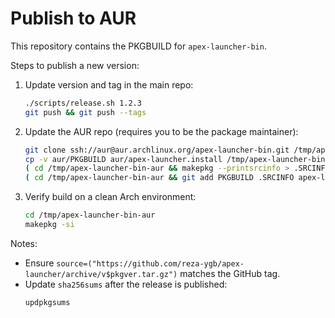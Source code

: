 # Publish to AUR

This repository contains the PKGBUILD for `apex-launcher-bin`.

Steps to publish a new version:

1. Update version and tag in the main repo:
   ```bash
   ./scripts/release.sh 1.2.3
   git push && git push --tags
   ```

2. Update the AUR repo (requires you to be the package maintainer):
   ```bash
   git clone ssh://aur@aur.archlinux.org/apex-launcher-bin.git /tmp/apex-launcher-bin-aur
   cp -v aur/PKGBUILD aur/apex-launcher.install /tmp/apex-launcher-bin-aur/
   ( cd /tmp/apex-launcher-bin-aur && makepkg --printsrcinfo > .SRCINFO )
   ( cd /tmp/apex-launcher-bin-aur && git add PKGBUILD .SRCINFO apex-launcher.install && git commit -m "Update to v$(cat VERSION)" && git push )
   ```

3. Verify build on a clean Arch environment:
   ```bash
   cd /tmp/apex-launcher-bin-aur
   makepkg -si
   ```

Notes:
- Ensure `source=("https://github.com/reza-ygb/apex-launcher/archive/v$pkgver.tar.gz")` matches the GitHub tag.
- Update `sha256sums` after the release is published:
  ```bash
  updpkgsums
  ```
